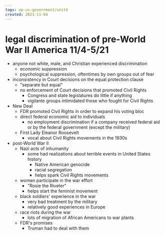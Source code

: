 ```yaml
---
tags: ap-us-government/unit4 
created: 2021-11-04
---
```


# legal discrimination of pre-World War II America 11/4-5/21

- anyone not white, male, and Christian experienced discrimination
	- economic suppression
	- psychological suppression, oftentimes by own groups out of fear
- inconsistency in Court decisions on the equal protection clause
	- "separate but equal"
	- no enforcement of Court decisions that promoted Civil Rights
		- Congress and state legislatures do little if anything
		- vigilante groups intimidated those who fought for Civil Rights
- New Deal
	- FDR promoted Civil Rights in order to expand his voting bloc
	- direct federal economic aid to individuals
		- no employment discrimination if a company received federal aid or by the federal government (except the military)
	- First Lady Eleanor Roosevelt
		- vocal about Civil Rights movements in the 1930s
- post-World War II
	- Nazi acts of inhumanity
		- some had realizations about terrible events in United States history
			- Native American genocide
			- racial segregation
			- helps spark Civil Rights movements
	- women participate in the war effort
		- "Rosie the Riveter"
		- helps start the feminist movement
	- black soldiers' experience in the war
		- very bad treatment by the military
		- relatively good experiences in Europe
	- race riots during the war
		- lots of migration of African Americans to war plants
	- FDR's promises
		- Truman had to deal with them

<!---->